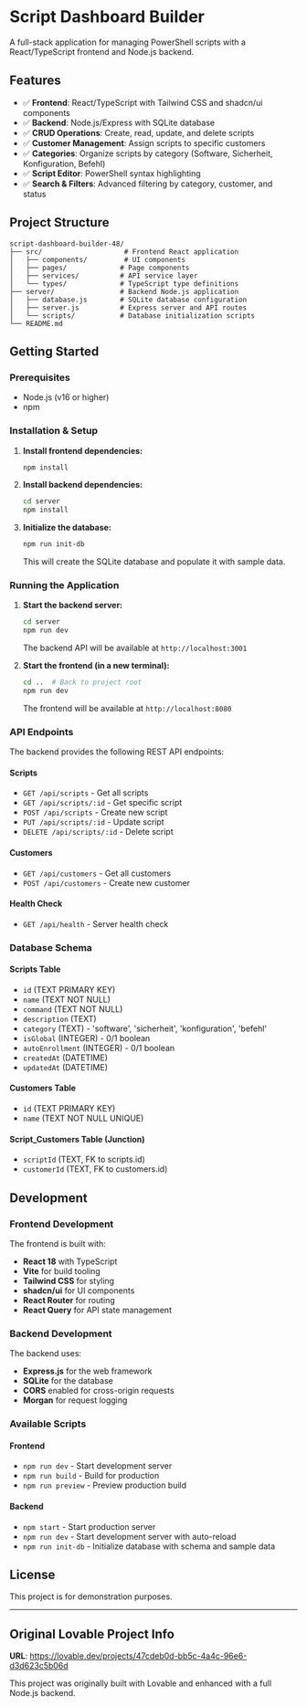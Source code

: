 # Script Dashboard Builder

A full-stack application for managing PowerShell scripts with a React/TypeScript frontend and Node.js backend.

## Features

- ✅ **Frontend**: React/TypeScript with Tailwind CSS and shadcn/ui components
- ✅ **Backend**: Node.js/Express with SQLite database
- ✅ **CRUD Operations**: Create, read, update, and delete scripts
- ✅ **Customer Management**: Assign scripts to specific customers
- ✅ **Categories**: Organize scripts by category (Software, Sicherheit, Konfiguration, Befehl)
- ✅ **Script Editor**: PowerShell syntax highlighting
- ✅ **Search & Filters**: Advanced filtering by category, customer, and status

## Project Structure

```
script-dashboard-builder-48/
├── src/                    # Frontend React application
│   ├── components/         # UI components
│   ├── pages/             # Page components
│   ├── services/          # API service layer
│   └── types/             # TypeScript type definitions
├── server/                # Backend Node.js application
│   ├── database.js        # SQLite database configuration
│   ├── server.js          # Express server and API routes
│   └── scripts/           # Database initialization scripts
└── README.md
```

## Getting Started

### Prerequisites

- Node.js (v16 or higher)
- npm

### Installation & Setup

1. **Install frontend dependencies:**
   ```bash
   npm install
   ```

2. **Install backend dependencies:**
   ```bash
   cd server
   npm install
   ```

3. **Initialize the database:**
   ```bash
   npm run init-db
   ```
   This will create the SQLite database and populate it with sample data.

### Running the Application

1. **Start the backend server:**
   ```bash
   cd server
   npm run dev
   ```
   The backend API will be available at `http://localhost:3001`

2. **Start the frontend (in a new terminal):**
   ```bash
   cd ..  # Back to project root
   npm run dev
   ```
   The frontend will be available at `http://localhost:8080`

### API Endpoints

The backend provides the following REST API endpoints:

#### Scripts
- `GET /api/scripts` - Get all scripts
- `GET /api/scripts/:id` - Get specific script
- `POST /api/scripts` - Create new script
- `PUT /api/scripts/:id` - Update script
- `DELETE /api/scripts/:id` - Delete script

#### Customers
- `GET /api/customers` - Get all customers
- `POST /api/customers` - Create new customer

#### Health Check
- `GET /api/health` - Server health check

### Database Schema

#### Scripts Table
- `id` (TEXT PRIMARY KEY)
- `name` (TEXT NOT NULL)
- `command` (TEXT NOT NULL)
- `description` (TEXT)
- `category` (TEXT) - 'software', 'sicherheit', 'konfiguration', 'befehl'
- `isGlobal` (INTEGER) - 0/1 boolean
- `autoEnrollment` (INTEGER) - 0/1 boolean
- `createdAt` (DATETIME)
- `updatedAt` (DATETIME)

#### Customers Table
- `id` (TEXT PRIMARY KEY)
- `name` (TEXT NOT NULL UNIQUE)

#### Script_Customers Table (Junction)
- `scriptId` (TEXT, FK to scripts.id)
- `customerId` (TEXT, FK to customers.id)

## Development

### Frontend Development
The frontend is built with:
- **React 18** with TypeScript
- **Vite** for build tooling
- **Tailwind CSS** for styling
- **shadcn/ui** for UI components
- **React Router** for routing
- **React Query** for API state management

### Backend Development
The backend uses:
- **Express.js** for the web framework
- **SQLite** for the database
- **CORS** enabled for cross-origin requests
- **Morgan** for request logging

### Available Scripts

#### Frontend
- `npm run dev` - Start development server
- `npm run build` - Build for production
- `npm run preview` - Preview production build

#### Backend
- `npm start` - Start production server
- `npm run dev` - Start development server with auto-reload
- `npm run init-db` - Initialize database with schema and sample data

## License

This project is for demonstration purposes.

---

## Original Lovable Project Info

**URL**: https://lovable.dev/projects/47cdeb0d-bb5c-4a4c-96e6-d3d623c5b06d

This project was originally built with Lovable and enhanced with a full Node.js backend.
